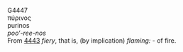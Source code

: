 G4447  
πύρινος  
purinos  
*poo‘-ree-nos*  
From [4443](g4443) *fiery*, that is, (by implication) *flaming:* - of
fire.  
